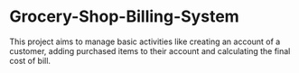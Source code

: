 # Grocery-Shop-Billing-System
This project aims to manage basic activities like creating an account of a customer, adding purchased items to their account and calculating the final cost of bill.
